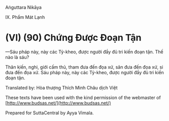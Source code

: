 Aṅguttara Nikāya

IX. Phẩm Mát Lạnh

# (VI) (90) Chứng Ðược Ðoạn Tận

—Sáu pháp này, này các Tỷ-kheo, được người đầy đủ tri kiến đoạn tận. Thế nào là sáu?

Thân kiến, nghi, giới cấm thủ, tham đưa đến đọa xứ, sân đưa đến đọa xứ, si đưa đến đọa xứ. Sáu pháp này, này các Tỷ-kheo, được người đầy đủ tri kiến đoạn tận.

Translated by: Hòa thượng Thích Minh Châu dịch Việt

These texts have been used with the kind permission of the webmaster of [http://www.budsas.net/](http://www.budsas.net/)

Prepared for SuttaCentral by Ayya Vimala.